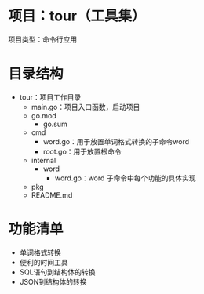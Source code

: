 # 项目：tour（工具集）

项目类型：命令行应用

# 目录结构

- tour：项目工作目录
  - main.go：项目入口函数，启动项目
  - go.mod
    - go.sum
  - cmd
    - word.go：用于放置单词格式转换的子命令word
    - root.go：用于放置根命令
  - internal
    - word
      - word.go：word 子命令中每个功能的具体实现
  - pkg
  - README.md

# 功能清单

- 单词格式转换
- 便利的时间工具
- SQL语句到结构体的转换
- JSON到结构体的转换